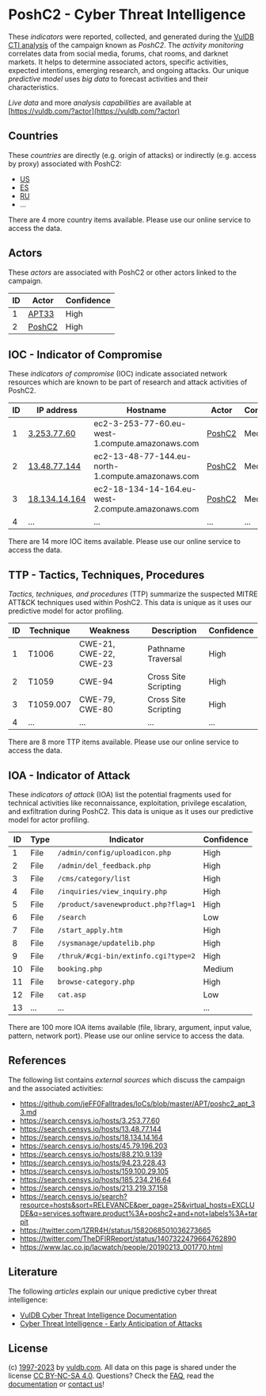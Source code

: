 # PoshC2 - Cyber Threat Intelligence

These _indicators_ were reported, collected, and generated during the [VulDB CTI analysis](https://vuldb.com/?kb.cti) of the campaign known as _PoshC2_. The _activity monitoring_ correlates data from social media, forums, chat rooms, and darknet markets. It helps to determine associated actors, specific activities, expected intentions, emerging research, and ongoing attacks. Our unique _predictive model_ uses _big data_ to forecast activities and their characteristics.

_Live data_ and more _analysis capabilities_ are available at [https://vuldb.com/?actor](https://vuldb.com/?actor)

## Countries

These _countries_ are directly (e.g. origin of attacks) or indirectly (e.g. access by proxy) associated with PoshC2:

* [US](https://vuldb.com/?country.us)
* [ES](https://vuldb.com/?country.es)
* [RU](https://vuldb.com/?country.ru)
* ...

There are 4 more country items available. Please use our online service to access the data.

## Actors

These _actors_ are associated with PoshC2 or other actors linked to the campaign.

ID | Actor | Confidence
-- | ----- | ----------
1 | [APT33](https://vuldb.com/?actor.apt33) | High
2 | [PoshC2](https://vuldb.com/?actor.poshc2) | High

## IOC - Indicator of Compromise

These _indicators of compromise_ (IOC) indicate associated network resources which are known to be part of research and attack activities of PoshC2.

ID | IP address | Hostname | Actor | Confidence
-- | ---------- | -------- | ----- | ----------
1 | [3.253.77.60](https://vuldb.com/?ip.3.253.77.60) | ec2-3-253-77-60.eu-west-1.compute.amazonaws.com | [PoshC2](https://vuldb.com/?actor.poshc2) | Medium
2 | [13.48.77.144](https://vuldb.com/?ip.13.48.77.144) | ec2-13-48-77-144.eu-north-1.compute.amazonaws.com | [PoshC2](https://vuldb.com/?actor.poshc2) | Medium
3 | [18.134.14.164](https://vuldb.com/?ip.18.134.14.164) | ec2-18-134-14-164.eu-west-2.compute.amazonaws.com | [PoshC2](https://vuldb.com/?actor.poshc2) | Medium
4 | ... | ... | ... | ...

There are 14 more IOC items available. Please use our online service to access the data.

## TTP - Tactics, Techniques, Procedures

_Tactics, techniques, and procedures_ (TTP) summarize the suspected MITRE ATT&CK techniques used within PoshC2. This data is unique as it uses our predictive model for actor profiling.

ID | Technique | Weakness | Description | Confidence
-- | --------- | -------- | ----------- | ----------
1 | T1006 | CWE-21, CWE-22, CWE-23 | Pathname Traversal | High
2 | T1059 | CWE-94 | Cross Site Scripting | High
3 | T1059.007 | CWE-79, CWE-80 | Cross Site Scripting | High
4 | ... | ... | ... | ...

There are 8 more TTP items available. Please use our online service to access the data.

## IOA - Indicator of Attack

These _indicators of attack_ (IOA) list the potential fragments used for technical activities like reconnaissance, exploitation, privilege escalation, and exfiltration during PoshC2. This data is unique as it uses our predictive model for actor profiling.

ID | Type | Indicator | Confidence
-- | ---- | --------- | ----------
1 | File | `/admin/config/uploadicon.php` | High
2 | File | `/admin/del_feedback.php` | High
3 | File | `/cms/category/list` | High
4 | File | `/inquiries/view_inquiry.php` | High
5 | File | `/product/savenewproduct.php?flag=1` | High
6 | File | `/search` | Low
7 | File | `/start_apply.htm` | High
8 | File | `/sysmanage/updatelib.php` | High
9 | File | `/thruk/#cgi-bin/extinfo.cgi?type=2` | High
10 | File | `booking.php` | Medium
11 | File | `browse-category.php` | High
12 | File | `cat.asp` | Low
13 | ... | ... | ...

There are 100 more IOA items available (file, library, argument, input value, pattern, network port). Please use our online service to access the data.

## References

The following list contains _external sources_ which discuss the campaign and the associated activities:

* https://github.com/jeFF0Falltrades/IoCs/blob/master/APT/poshc2_apt_33.md
* https://search.censys.io/hosts/3.253.77.60
* https://search.censys.io/hosts/13.48.77.144
* https://search.censys.io/hosts/18.134.14.164
* https://search.censys.io/hosts/45.79.196.203
* https://search.censys.io/hosts/88.210.9.139
* https://search.censys.io/hosts/94.23.228.43
* https://search.censys.io/hosts/159.100.29.105
* https://search.censys.io/hosts/185.234.216.64
* https://search.censys.io/hosts/213.219.37.158
* https://search.censys.io/search?resource=hosts&sort=RELEVANCE&per_page=25&virtual_hosts=EXCLUDE&q=services.software.product%3A+poshc2+and+not+labels%3A+tarpit
* https://twitter.com/1ZRR4H/status/1582068501036273665
* https://twitter.com/TheDFIRReport/status/1407322479664762890
* https://www.lac.co.jp/lacwatch/people/20190213_001770.html

## Literature

The following _articles_ explain our unique predictive cyber threat intelligence:

* [VulDB Cyber Threat Intelligence Documentation](https://vuldb.com/?kb.cti)
* [Cyber Threat Intelligence - Early Anticipation of Attacks](https://www.scip.ch/en/?labs.20201022)

## License

(c) [1997-2023](https://vuldb.com/?kb.changelog) by [vuldb.com](https://vuldb.com/?kb.about). All data on this page is shared under the license [CC BY-NC-SA 4.0](https://creativecommons.org/licenses/by-nc-sa/4.0/). Questions? Check the [FAQ](https://vuldb.com/?kb.faq), read the [documentation](https://vuldb.com/?kb) or [contact us](https://vuldb.com/?contact)!
